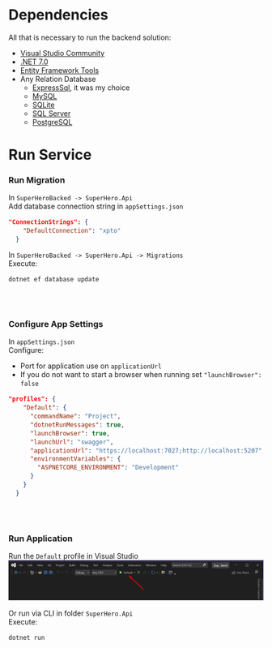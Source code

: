 # Dependencies
All that is necessary to run the backend solution:
- [Visual Studio Community](https://visualstudio.microsoft.com/vs/community)
- [.NET 7.0](https://dotnet.microsoft.com/en-us/download/dotnet/7.0)
- [Entity Framework Tools](https://learn.microsoft.com/en-us/ef/core/get-started/overview/install#get-the-net-core-cli-tools)
- Any Relation Database
    - [ExpressSql](https://www.microsoft.com/en-us/download/details.aspx?id=104781), it was my choice
    - [MySQL](https://dev.mysql.com/downloads/installer/)
    - [SQLite](https://www.sqlite.org/download.html)
    - [SQL Server](https://www.microsoft.com/en-us/sql-server/sql-server-downloads)
    - [PostgreSQL](https://www.postgresql.org/download)

# Run Service
### Run Migration
In `SuperHeroBacked -> SuperHero.Api`
<br>
Add database connection string in `appSettings.json`

```json
"ConnectionStrings": {
    "DefaultConnection": "xpto"
  }
```

In `SuperHeroBacked -> SuperHero.Api -> Migrations`
<br>
Execute:

```
dotnet ef database update
```

<br><br>

### Configure App Settings
In `appSettings.json`
<br>
Configure:
- Port for application use on `applicationUrl`
- If you do not want to start a browser when running set `"launchBrowser": false`

```json
"profiles": {
    "Default": {
      "commandName": "Project",
      "dotnetRunMessages": true,
      "launchBrowser": true,
      "launchUrl": "swagger",
      "applicationUrl": "https://localhost:7027;http://localhost:5207",
      "environmentVariables": {
        "ASPNETCORE_ENVIRONMENT": "Development"
      }
    }
  }
```

<br><br>

### Run Application
Run the `Default` profile in Visual Studio
![Run Default Profile](../images/RunApplication.png)

Or run via CLI
in folder `SuperHero.Api`
<br>
Execute:

```
dotnet run
```
